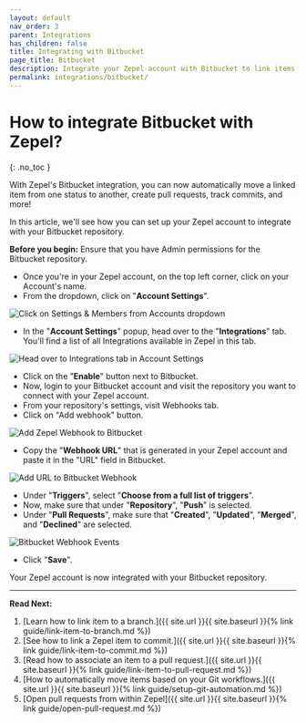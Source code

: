 ```yaml
---
layout: default
nav_order: 3
parent: Integrations
has_children: false
title: Integrating with Bitbucket
page_title: Bitbucket
description: Integrate your Zepel account with Bitbucket to link items to your pull requests.
permalink: integrations/bitbucket/
---
```

# How to integrate Bitbucket with Zepel?

{: .no_toc }

With Zepel's Bitbucket integration, you can now automatically move a linked item from one status to another, create pull requests, track commits, and more!

In this article, we'll see how you can set up your Zepel account to integrate with your Bitbucket repository.

__Before you begin:__ Ensure that you have Admin permissions for the Bitbucket repository.

* Once you're in your Zepel account, on the top left corner, click on your Account's name.
* From the dropdown, click on "**Account Settings**".

![Click on Settings & Members from Accounts dropdown](/guide/assets/uploads/account-settings.png "Account Settings")

* In the "**Account Settings**" popup, head over to the "**Integrations**" tab. You'll find a list of all Integrations available in Zepel in this tab.

![Head over to Integrations tab in Account Settings](/guide/assets/uploads/integrations-tab.png "Integrations tab in Account Settings")

* Click on the "**Enable**" button next to Bitbucket.
* Now, login to your Bitbucket account and visit the repository you want to connect with your Zepel account.
* From your repository's settings, visit Webhooks tab.
* Click on "Add webhook" button.

![Add Zepel Webhook to Bitbucket](/guide/assets/uploads/zepel-bitbucket-integration-webhook.png "Add Bitbucket Webhook")

* Copy the "**Webhook URL**" that is generated in your Zepel account and paste it in the "URL" field in Bitbucket.

![Add URL to Bitbucket Webhook](/guide/assets/uploads/zepel-bitbucket-integration-webhooks.png "Bitbucket Webhooks")

* Under "**Triggers**", select "**Choose from a full list of triggers**".
* Now, make sure that under "**Repository**", "**Push**" is selected. 
* Under "**Pull Requests**", make sure that "**Created**", "**Updated**", "**Merged**", and "**Declined**" are selected.

![Bitbucket Webhook Events](/guide/assets/uploads/zepel-bitbucket-integration-webhook-events.png "Bitbucket Webhook Events")

* Click "**Save**".

Your Zepel account is now integrated with your Bitbucket repository. 

---

**Read Next:** 

1. [Learn how to link item to a branch.]({{ site.url }}{{ site.baseurl }}{% link guide/link-item-to-branch.md %})
1. [See how to link a Zepel item to commit.]({{ site.url }}{{ site.baseurl }}{% link guide/link-item-to-commit.md %})
1. [Read how to associate an item to a pull request.]({{ site.url }}{{ site.baseurl }}{% link guide/link-item-to-pull-request.md %})
1. [How to automatically move items based on your Git workflows.]({{ site.url }}{{ site.baseurl }}{% link guide/setup-git-automation.md %})
1. [Open pull requests from within Zepel]({{ site.url }}{{ site.baseurl }}{% link guide/open-pull-request.md %})